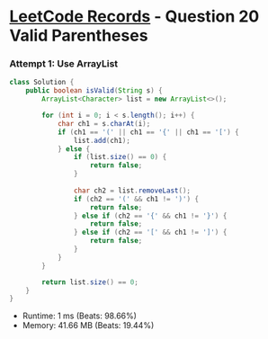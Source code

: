 # [LeetCode Records](../../README.md) - Question 20 Valid Parentheses

### Attempt 1: Use ArrayList
```java
class Solution {
    public boolean isValid(String s) {
        ArrayList<Character> list = new ArrayList<>();

        for (int i = 0; i < s.length(); i++) {
            char ch1 = s.charAt(i);
            if (ch1 == '(' || ch1 == '{' || ch1 == '[') {
                list.add(ch1);
            } else {
                if (list.size() == 0) {
                    return false;
                }
                
                char ch2 = list.removeLast();
                if (ch2 == '(' && ch1 != ')') {
                    return false;
                } else if (ch2 == '{' && ch1 != '}') {
                    return false;
                } else if (ch2 == '[' && ch1 != ']') {
                    return false;
                }
            }
        }

        return list.size() == 0;
    }
}
```
- Runtime: 1 ms (Beats: 98.66%)
- Memory: 41.66 MB (Beats: 19.44%)

<br>
